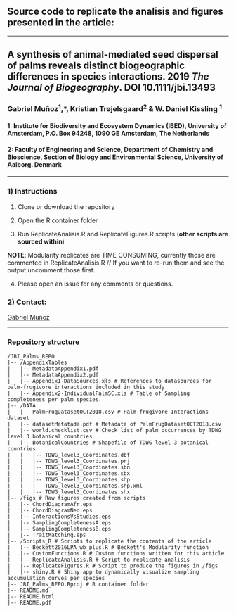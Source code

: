 
## Source code to replicate the analisis and figures presented in the article:

----------
A synthesis of animal-mediated seed dispersal of palms reveals distinct biogeographic differences in species interactions. 2019  *The Journal of Biogeography*. DOI 10.1111/jbi.13493
----------

### Gabriel Muñoz<sup>1</sup>,*, Kristian Trøjelsgaard<sup>2</sup> & W. Daniel Kissling <sup>1</sup>

#### 1: Institute for Biodiversity and Ecosystem Dynamics (IBED), University of Amsterdam, P.O. Box 94248, 1090 GE Amsterdam, The Netherlands

#### 2: Faculty of Engineering and Science, Department of Chemistry and Bioscience, Section of Biology and Environmental Science, University of Aalborg. Denmark

----------

### 1) Instructions 

1) Clone or download the repository

2) Open the R container folder 

3) Run ReplicateAnalisis.R and ReplicateFigures.R scripts (**other scripts are sourced within**)

**NOTE**:  Modularity replicates are TIME CONSUMING, currently those are commented in ReplicateAnalisis.R // If you want to re-run them and see the output uncomment those first. 

4) Please open an issue for any comments or questions. 

### 2) Contact: 

[Gabriel Muñoz](mailto:fgabriel1891@gmail.com)

-------------

### Repository structure

```
/JBI_Palms_REPO
|-- /AppendixTables
|   |-- MetadataAppendix1.pdf 
|   |-- MetadataAppendix2.pdf
|   |-- Appendix1-DataSources.xls # References to datasources for palm-frugivore interactions included in this study
|   |-- Appendix2-IndividualPalmSC.xls # Table of Sampling completeness per palm species. 
|-- /DATA
|   |-- PalmFrugDatasetOCT2018.csv # Palm-frugivore Interactions dataset
|   |-- datasetMetatada.pdf # Metadata of PalmFrugDatasetOCT2018.csv
|   |-- world.checklist.csv # Check list of palm occurrences by TDWG level 3 botanical countries
|   |-- BotanicalCountries # Shapefile of TDWG level 3 botanical countries
|   |   |-- TDWG_level3_Coordinates.dbf
|   |   |-- TDWG_level3_Coordinates.prj
|   |   |-- TDWG_level3_Coordinates.sbn
|   |   |-- TDWG_level3_Coordinates.sbx
|   |   |-- TDWG_level3_Coordinates.shp
|   |   |-- TDWG_level3_Coordinates.shp.xml
|   |   |-- TDWG_level3_Coordinates.shx
|-- /figs # Raw figures created from scripts
|   |-- ChordDiagramAfr.eps
|   |-- ChordDiagramNeo.eps
|   |-- InteractionsVsStudies.eps
|   |-- SamplingCompletenessA.eps
|   |-- SamplingCompletenessB.eps
|   |-- TraitMatching.eps
|-- /Scripts_R # Scripts to replicate the contents of the article
|   |-- Beckett2016LPA_wb_plus.R # Beckett's Modularity function
|   |-- CustomFunctions.R # Custom functions written for this article
|   |-- ReplicateAnalisis.R # Script to replicate analisis 
|   |-- ReplicateFigures.R # Script to produce the figures in /figs
|   |-- shiny.R # Shiny app to dynamically visualize sampling accumulation curves per species 
|-- JBI_Palms_REPO.Rproj # R container folder
|-- README.md
|-- README.html
|-- README.pdf

```



